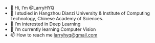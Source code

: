 - 👋 Hi, I’m @LarryHYQ
- 🏫 I studied in Hangzhou Dianzi University & Institute of Computing Technology, Chinese Academy of Sciences. 
- 👀 I’m interested in Deep Learning
- 🌱 I’m currently learning Computer Vision
- 📫 How to reach me larryhyq@gmail.com

<!---
LarryHYQ/LarryHYQ is a ✨ special ✨ repository because its `README.md` (this file) appears on your GitHub profile.
You can click the Preview link to take a look at your changes.
--->
